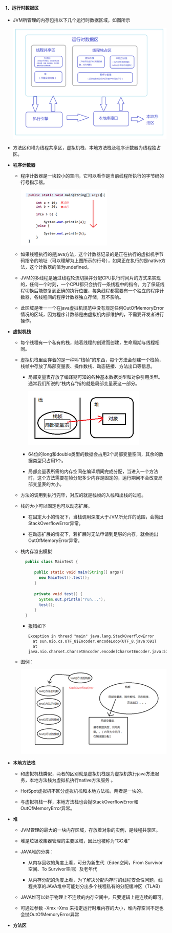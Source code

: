 #### 1、运行时数据区

- JVM所管理的内存包括以下几个运行时数据区域，如图所示

  ![image](/image/15.png)

- 方法区和堆为线程共享区，虚拟机栈、本地方法栈及程序计数器为线程独占区。

- **程序计数器**

  - 程序计数器是一块较小的空间，它可以看作是当前线程所执行的字节码的行号指示器。

    ![image](/image/16.png)

  - 如果线程执行的是java方法，这个计数器记录的是正在执行的虚拟机字节码指令的地址（可以理解为上图所示的行号），如果正在执行的是native方法，这个计数器的值为undefined。

  - JVM的多线程是通过线程轮流切换并分配CPU执行时间片的方式来实现的，任何一个时刻，一个CPU都只会执行一条线程中的指令。为了保证线程切换后能恢复到正确的执行位置，每条线程都需要有一个独立的程序计数器，各线程间的程序计数器独立存储，互不影响。

  - 此区域是唯一一个在java虚拟机规范中没有规定任何OutOfMemoryError情况的区域，因为程序计数器是由虚拟机内部维护的，不需要开发者进行操作。

- **虚拟机栈**

  - 每个线程有一个私有的栈，随着线程的创建而创建，生命周期与线程相同。

  - 虚拟机栈里面存着的是一种叫“栈帧”的东西，每个方法会创建一个栈帧，栈帧中存放了局部变量表、操作数栈、动态链接、方法出口等信息。

    - 局部变量表存放了编译期可知的各种基本数据类型和对象引用类型。通常我们所说的“栈内存”指的就是局部变量表这一部分。

      ![image](/image/17.png)

    - 64位的long和double类型的数据会占用2个局部变量空间，其余的数据类型只占用1个。

    - 局部变量表所需的内存空间在编译期间完成分配，当进入一个方法时，这个方法需要在帧分配多少内存是固定的，运行期间不会改变局部变量表的大小。

  - 方法的调用到执行完毕，对应的就是栈帧的入栈和出栈的过程。

  - 栈的大小可以固定也可以动态扩展。

      - 在固定大小的情况下，当栈调用深度大于JVM所允许的范围，会抛出StackOverflowError异常。

      - 在动态扩展的情况下，若扩展时无法申请到足够的内存，就会抛出OutOfMemoryError异常。

  - 栈内存溢出模拟

    ```java
      public class MainTest {

          public static void main(String[] args){
          	new MainTest().test();
          }

          private void test() {
          	System.out.println("run...");
          	test();
          }
      }
      ```
      - 报错如下

          ```
          Exception in thread "main" java.lang.StackOverflowError
          	at sun.nio.cs.UTF_8$Encoder.encodeLoop(UTF_8.java:691)
          	at java.nio.charset.CharsetEncoder.encode(CharsetEncoder.java:579)
          ```

  - 图例：

    ![image](/image/18.png)

- **本地方法栈**

  - 和虚拟机栈类似，两者的区别就是虚拟机栈是为虚拟机执行java方法服务，本地方法栈为虚拟机执行native方法服务 。

  - HotSpot虚拟机不区分虚拟机栈和本地方法栈，两者是一块的。

  - 与虚拟机栈一样，本地方法栈也会抛StackOverflowError和OutOfMemoryError异常。

- **堆**

  - JVM管理的最大的一块内存区域，存放着对象的实例，是线程共享区。

  - 堆是垃圾收集器管理的主要区域，因此也被称为“GC堆”

  - JAVA堆的分类：

    - 从内存回收的角度上看，可分为新生代（Eden空间，From Survivor空间、To Survivor空间）及老年代

    - 从内存分配的角度上看，为了解决分配内存时的线程安全性问题，线程共享的JAVA堆中可能划分出多个线程私有的分配缓冲区（TLAB）

  - JAVA堆可以处于物理上不连续的内存空间中，只要逻辑上是连续的即可。

  - 可通过参数 -Xmx -Xms 来指定运行时堆内存的大小，堆内存空间不足也会抛OutOfMemoryError异常

- **方法区**

